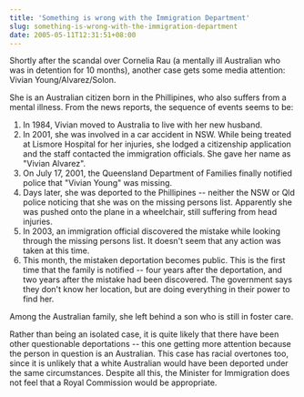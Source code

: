 ```yaml
---
title: 'Something is wrong with the Immigration Department'
slug: something-is-wrong-with-the-immigration-department
date: 2005-05-11T12:31:51+08:00
---
```


Shortly after the scandal over Cornelia Rau (a mentally ill Australian
who was in detention for 10 months), another case gets some media
attention: Vivian Young/Alvarez/Solon.

She is an Australian citizen born in the Phillipines, who also suffers
from a mental illness. From the news reports, the sequence of events
seems to be:

1.  In 1984, Vivian moved to Australia to live with her new husband.
2.  In 2001, she was involved in a car accident in NSW. While being
    treated at Lismore Hospital for her injuries, she lodged a
    citizenship application and the staff contacted the immigration
    officials. She gave her name as \"Vivian Alvarez\".
3.  On July 17, 2001, the Queensland Department of Families finally
    notified police that \"Vivian Young\" was missing.
4.  Days later, she was deported to the Phillipines \-- neither the NSW
    or Qld police noticing that she was on the missing persons list.
    Apparently she was pushed onto the plane in a wheelchair, still
    suffering from head injuries.
5.  In 2003, an immigration official discovered the mistake while
    looking through the missing persons list. It doesn\'t seem that any
    action was taken at this time.
6.  This month, the mistaken deportation becomes public. This is the
    first time that the family is notified \-- four years after the
    deportation, and two years after the mistake had been discovered.
    The government says they don\'t know her location, but are doing
    everything in their power to find her.

Among the Australian family, she left behind a son who is still in
foster care.

Rather than being an isolated case, it is quite likely that there have
been other questionable deportations \-- this one getting more attention
because the person in question is an Australian. This case has racial
overtones too, since it is unlikely that a white Australian would have
been deported under the same circumstances. Despite all this, the
Minister for Immigration does not feel that a Royal Commission would be
appropriate.
